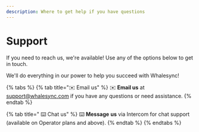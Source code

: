 ```yaml
---
description: Where to get help if you have questions
---
```


# Support

If you need to reach us, we're available! Use any of the options below to get in touch.

We'll do everything in our power to help you succeed with Whalesync!

{% tabs %}
{% tab title="✉️ Email us" %}
:envelope: **Email us** at [support@whalesync.com](mailto:support@whalesync.com) if you have any questions or need assistance.
{% endtab %}

{% tab title=" ⌨️ Chat us" %}
⌨️ **Message** **us** via Intercom for chat support (available on Operator plans and above).
{% endtab %}
{% endtabs %}

